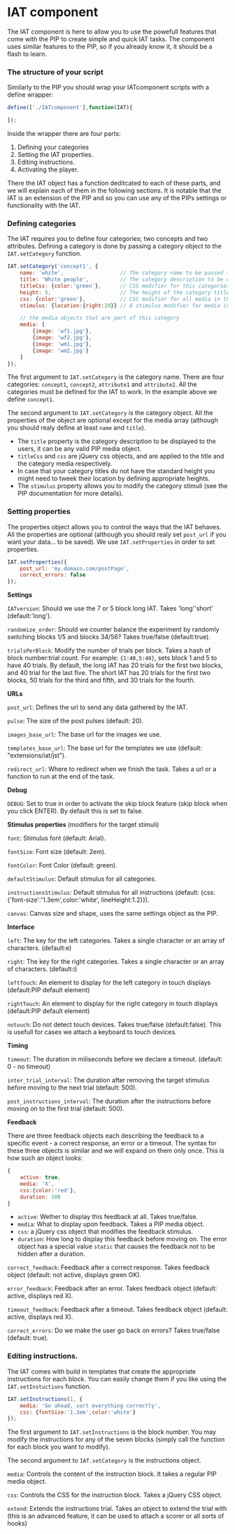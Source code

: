 # IAT component
The IAT component is here to allow you to use the powefull features that come with the PIP to create simple and quick IAT tasks. The component uses similar features to the PIP, so if you already know it, it should be a flash to learn.

### The structure of your script
Similarly to the PIP you should wrap your IATcomponent scripts with a define wrapper:

```js
define(['./IATcomponent'],function(IAT){

});
```

Inside the wrapper there are four parts:
1. Defining your categories
2. Setting the IAT properties.
3. Editing instructions.
4. Activating the player.

There the IAT object has a function deditcated to each of these parts, and we will explain each of them in the following sections.
It is notable that the IAT is an extension of the PIP and so you can use any of the PIPs settings or functionality with the IAT.

### Defining categories
The IAT requires you to define four categories; two concepts and two attributes.
Defining a category is done by passing a category object to the `IAT.setCategory` function.

```js
IAT.setCategory('concept1', {
	name: 'white',					// The category name to be passed to the server
	title: 'White people',			// The category description to be displayed to the users.
	titleCss: {color:'green'},		// CSS modifier for this categories media
	height: 5, 						// The height of the category title.
	css: {color:'green'},			// CSS modifier for all media in this category
	stimulus: {location:{right:20}}	// A stimulus modifier for media in this category

	// the media objects that are part of this category
	media: [
		{image: 'wf1.jpg'},
		{image: 'wf2.jpg'},
		{image: 'wm1.jpg'},
		{image: 'wm2.jpg'}
	]
});
```

The first argument to `IAT.setCategory` is the category name. There are four categories: `concept1`, `concept2`, `attribute1` and `attribute2`. All the categories must be defined for the IAT to work. In the example above we define `concept1`.

The second argument to `IAT.setCategory` is the category object. All the properties of the object are optional except for the media array (although you should realy define at least `name` and `title`).
* The `title` property is the category description to be displayed to the users, it can be any valid PIP media object.
* `titleCss` and `css` are jQuery css objects, and are applied to the title and the category media respectively.
* In case that your category titles do not have the standard height you might need to tweek their location by defining appropriate heights.
* The `stimulus` property allows you to modify the category stimuli (see the PIP documentation for more details).

### Setting properties
The properties object allows you to control the ways that the IAT behaves. All the properties are optional (although you should realy set `post_url` if you want your data... to be saved). We use `IAT.setProperties` in order to set properties.

```js
IAT.setProperties({
	post_url: 'my.domain.com/postPage',
	correct_errors: false
});
```

**Settings**

`IATversion`: Should we use the 7 or 5 block long IAT. Takes 'long'\'short' (default:'long').

`randomize_order`: Should we counter balance the experiment by randomly switching blocks 1/5 and blocks 34/56? Takes true/false (default:true).

`trialsPerBlock`: Modify the number of trials per block. Takes a hash of block number:trial count. For example: `{1:40,5:40}`, sets block 1 and 5 to have 40 trials. By default, the long IAT has 20 trials for the first two blocks, and 40 trial for the last five. The short IAT has 20 trials for the first two blocks, 50 trials for the third and fifth, and 30 trials for the fourth.

**URLs**

`post_url`: Defines the url to send any data gathered by the IAT.

`pulse`: The size of the post pulses (default: 20).

`images_base_url`: The base url for the images we use.

`templates_base_url`: The base url for the templates we use (default: "extensions/iat/jst").

`redirect_url`: Where to redirect when we finish the task. Takes a url or a function to run at the end of the task.

**Debug**

`DEBUG`: Set to true in order to activate the skip block feature (skip block when you click ENTER). By default this is set to false.

**Stimulus properties** (modifiers for the target stimuli)

`font`: Stimulus font (default: Arial).

`fontSize`: Font size (default: 2em).

`fontColor`: Font Color (default: green).

`defaultStimulus`: Default stimulus for all categories.

`instructionsStimulus`: Default stimulus for all instructions (default: {css:{'font-size':'1.3em',color:'white', lineHeight:1.2}}).

`canvas`: Canvas size and shape, uses the same settings object as the PIP.

**Interface**

`left`: The key for the left categories. Takes a single character or an array of characters. (default:e)

`right`: The key for the right categories. Takes a single character or an array of characters. (default:i)

`leftTouch`: An element to display for the left category in touch displays (default:PIP default element)

`rightTouch`: An element to display for the right category in touch displays (default:PIP default element)

`notouch`: Do not detect touch devices. Takes true/false (default:false). This is usefull for cases we attach a keyboard to touch devices.

**Timing**

`timeout`: The duration in miliseconds before we declare a timeout. (default: 0 - no timeout)

`inter_trial_interval`: The duration after removing the target stimulus before moving to the next trial (default: 500).

`post_instructions_interval`: The duration after the instructions before moving on to the first trial (default: 500).

**Feedback**

There are three feedback objects each describing the feedback to a specific event - a correct response, an error or a timeout. The syntax for these three objects is similar and we will expand on them only once. This is how such an object looks:

```js
{
	active: true,
	media: 'X',
	css:{color:'red'},
	duration: 300
}
```

* `active`: Wether to display this feedback at all. Takes true/false.
* `media`: What to display upon feedback. Takes a PIP media object.
* `css`: a jQuery css object that modifies the feedback stimulus.
* `duration`: How long to display this feedback before moving on. The error object has a special value `static` that causes the feedback not to be hidden after a duration.

`correct_feedback`: Feedback after a correct response. Takes feedback object (default: not active, displays green OK).

`error_feedback`: Feedback after an error.  Takes feedback object (default: active, displays red X).

`timeout_feedback`: Feedback after a timeout.  Takes feedback object (default: active, displays red X).

`correct_errors`: Do we make the user go back on errors? Takes true/false (default: true).

### Editing instructions.
The IAT comes with build in templates that create the appropriate instructions for each block. You can easily change them if you like using the `IAT.setInstuctions` function.

```js
IAT.setInstructions(1, {
	media: 'Go ahead, sort everything correctly',
	css: {fontSize:'1.3em',color:'white'}
});
```

The first argument to `IAT.setInstructions` is the block number. You may modify the instructions for any of the seven blocks (simply call the function for each block you want to modify).

The second argument to `IAT.setCategory` is the instructions object.

`media`: Controls the content of the instruction block. It takes a regular PIP media object.

`css`: Controls the CSS for the instruction block. Takes a jQuery CSS object.

`extend`: Extends the instructions trial. Takes an object to extend the trial with (this is an advanced feature, it can be used to attach a scorer or all sorts of hooks)
